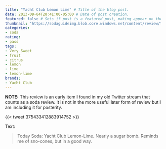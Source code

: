 ```yaml
---
title: "Yacht Club Lemon Lime" # Title of the blog post.
date: 2013-09-04T20:41:00-05:00 # Date of post creation.
featured: false # Sets if post is a featured post, making appear on the home page side bar.
thumbnail: "https://sodaguideimg.blob.core.windows.net/content/review/thumbs/yacht-club-lemon-lime.jpg" # Sets thumbnail image appearing inside card on homepage.
categories:
- soda
rating:
- pass
tags:
- Very Sweet
- fruit
- citrus
- lemon
- lime
- lemon-lime
brands:
- Yacht Club
---
```


**NOTE:** This review is an early item I found in my old Twitter stream that counts as a soda review. It is not in the more useful later form of review but I am including it for posterity.

{{< tweet 375433412883914752 >}}

Text:
> Today Soda: Yacht Club Lemon-Lime. Nearly a sugar bomb. Reminds me of sno-cones, but in a good way.
